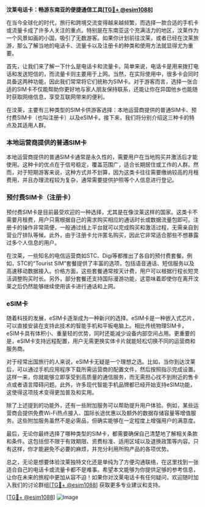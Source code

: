 **汶莱电话卡：畅游东南亚的便捷通信工具[[TG💪+ @esim1088](https://t.me/s/esim1088)]**

在当今全球化的时代，旅行和跨境交流变得越来越频繁，而选择一款合适的手机卡或流量卡成了许多人关注的重点。特别是在东南亚这个充满活力的地区，汶莱作为一个风景如画的小国，吸引了无数游客。如果你计划前往汶莱，或者已经在汶莱旅游，那么了解当地的电话卡、流量卡以及注册卡的种类和使用方法就显得尤为重要。

首先，让我们来了解一下什么是电话卡和流量卡。简单来说，电话卡是用来拨打电话和发送短信的，而流量卡则主要用于上网。当然，在实际使用中，很多卡会同时具备这两种功能，因此我们常常将它们统称为SIM卡。对于游客而言，选择一张合适的SIM卡不仅能帮助你更好地与家人朋友保持联系，还能让你在异国他乡也能随时获取网络信息，享受互联网带来的便利。

在汶莱，主要有三种类型的SIM卡供游客选择：本地运营商提供的普通SIM卡、预付费SIM卡（也叫注册卡）以及eSIM卡。接下来，我们将分别介绍这三种卡的特点及其适用人群。

### 本地运营商提供的普通SIM卡

本地运营商提供的普通SIM卡通常是永久性的，需要用户在当地购买并激活后才能使用。这种卡的优点在于信号稳定，覆盖范围广，适合长期居住或工作的人群。然而，对于短期游客来说，这种方式并不划算，因为这类卡往往需要缴纳较高的月租费用，并且办理流程较为复杂，通常需要提供护照等个人信息进行登记。

### 预付费SIM卡（注册卡）

预付费SIM卡是目前最受欢迎的一种选择，尤其是在像汶莱这样的国家。这类卡不需要月租费，用户只需根据自己的需求购买相应的通话时长或数据流量包即可。注册卡的操作非常简便，一般通过线上平台就可以完成购买和激活过程，无需亲自到营业厅排队等候。此外，由于注册卡允许匿名购买，因此它非常适合那些不想暴露过多个人信息的用户。

在汶莱，一些知名的电信运营商如STC、Digi等都推出了各自的预付费套餐。例如，STC的“Tourist SIM”套餐提供了丰富的选项，包括语音通话、短信服务以及高速移动数据接入。价格方面，这些套餐通常按天计费，用户可以根据行程长短灵活调整购买时长。另外，部分套餐还支持国际漫游功能，这意味着即使你在离开汶莱之后仍然能够继续使用该卡进行通话和上网。

### eSIM卡

随着科技的发展，eSIM卡逐渐成为一种新兴的选择。eSIM卡是一种嵌入式芯片，可以直接安装在支持此技术的智能手机和平板电脑上。相比传统物理SIM卡，eSIM卡具有体积小、重量轻的优势，同时还能减少设备内部空间占用。更重要的是，eSIM卡支持远程配置，用户无需更换实体卡片就能轻松切换不同的运营商和服务商。

对于经常出国旅行的人来说，eSIM卡无疑是一个理想之选。比如，当你到达汶莱后，可以通过手机应用程序下载所需运营商的配置文件，然后按照指示完成设置。这样一来，你就能够立即享受到高质量的通信服务，而无需担心找不到附近的售卡点或者语言障碍问题。此外，许多现代智能手机品牌都已经开始支持eSIM功能，这使得这项技术变得更加普及和实用。

除了上述提到的功能外，还有一些附加服务可以帮助提升用户体验。例如，某些运营商会提供免费Wi-Fi热点接入、国际长途优惠以及额外的数据存储容量等增值服务。这些附加服务虽然不是必需品，但确实能够在一定程度上增强用户的满意度。

最后，无论你最终选择了哪种类型的SIM卡，都需要确保自己清楚地了解相关条款和条件。这包括但不限于有效期限、资费标准、适用区域以及退换政策等内容。只有这样，你才能避免不必要的麻烦，并充分利用所购产品的各项优势。

总之，无论是想要体验汶莱独特文化还是单纯为了方便沟通联络，在这里找到一张适合自己的电话卡或流量卡都不是难事。希望本文能够为你提供足够的参考信息，让你在未来的旅程中更加从容不迫！如果你对汶莱电话卡有任何疑问，欢迎随时加入我们的讨论群组[[TG💪+ @esim1088](https://t.me/s/esim1088)] 获取更多专业建议和支持。

[[TG💪+ @esim1088](https://t.me/s/esim1088)] ![Image](https://i.postimg.cc/4NQfJmqS/Snipaste-2025-05-13-00-14-12.png)